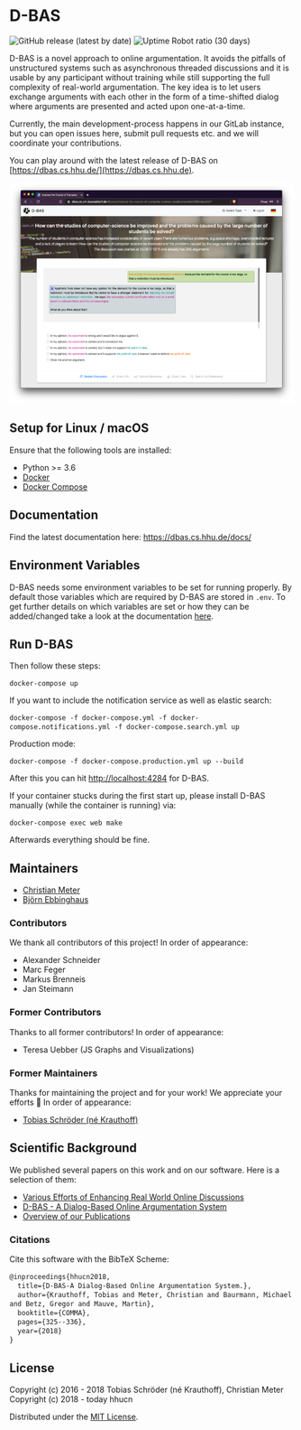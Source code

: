 # D-BAS

![GitHub release (latest by date)](https://img.shields.io/github/v/release/hhucn/dbas)
![Uptime Robot ratio (30 days)](https://img.shields.io/uptimerobot/ratio/m780557188-379000a5b4747f4c9d89e949)

D-BAS is a novel approach to online
argumentation. It avoids the pitfalls of unstructured systems such as asynchronous threaded discussions and it is
usable by any participant without training while still supporting the full complexity  of real-world argumentation.
The key idea is to let users exchange arguments  with each other in the form of a time-shifted dialog where arguments
are presented and acted upon one-at-a-time.

Currently, the main development-process happens in our GitLab instance, but you
can open issues here, submit pull requests etc. and we will coordinate your
contributions.

You can play around with the latest release of D-BAS on [https://dbas.cs.hhu.de/](https://dbas.cs.hhu.de).

![dbas_discussion_image](dbas/static/images/dbas_discussion.png)

## Setup for Linux / macOS

Ensure that the following tools are installed:

* Python >= 3.6
* [Docker](https://docs.docker.com/engine/installation/)
* [Docker Compose](https://docs.docker.com/compose/install/)

## Documentation

Find the latest documentation here: https://dbas.cs.hhu.de/docs/

## Environment Variables
D-BAS needs some environment variables to be set for running properly.
By default those variables which are required by D-BAS are stored in `.env`.
To get further details on which variables are set or how they can be added/changed take a look at the documentation [here](https://dbas.cs.uni-duesseldorf.de/docs/installation.html).

## Run D-BAS

Then follow these steps:

    docker-compose up

If you want to include the notification service as well as elastic search:

    docker-compose -f docker-compose.yml -f docker-compose.notifications.yml -f docker-compose.search.yml up

Production mode:

    docker-compose -f docker-compose.production.yml up --build

After this you can hit [http://localhost:4284](http://localhost:4284) for D-BAS.

If your container stucks during the first start up, please install D-BAS manually (while the container is running) via:

    docker-compose exec web make

Afterwards everything should be fine.

## Maintainers

* [Christian Meter](mailto:meter@hhu.de)
* [Björn Ebbinghaus](mailto:bjoern.ebbinghaus@hhu.de)

### Contributors

We thank all contributors of this project! In order of appearance:

* Alexander Schneider
* Marc Feger
* Markus Brenneis
* Jan Steimann

### Former Contributors

Thanks to all former contributors! In order of appearance:

* Teresa Uebber (JS Graphs and Visualizations)

### Former Maintainers

Thanks for maintaining the project and for your work! We appreciate your efforts :tada: In order of appearance:

* [Tobias Schröder (né Krauthoff)](mailto:tobias.krauthoff@hhu.de)

## Scientific Background

We published several papers on this work and on our software. Here is a selection of them:

* [Various Efforts of Enhancing Real World Online Discussions](https://wwwcn.cs.uni-duesseldorf.de/publications/publications/library/SchneiderMeter2019a.pdf)
* [D-BAS - A Dialog-Based Online Argumentation System](https://wwwcn.cs.uni-duesseldorf.de/publications/publications/library/Krauthoff2018b.pdf)
* [Overview of our Publications](https://www.cn.hhu.de/unser-team/team/meter/personal-publications.html)

### Citations

Cite this software with the BibTeX Scheme:

```
@inproceedings{hhucn2018,
  title={D-BAS-A Dialog-Based Online Argumentation System.},
  author={Krauthoff, Tobias and Meter, Christian and Baurmann, Michael and Betz, Gregor and Mauve, Martin},
  booktitle={COMMA},
  pages={325--336},
  year={2018}
}
```

## License

Copyright (c) 2016 - 2018 Tobias Schröder (né Krauthoff), Christian Meter  
Copyright (c) 2018 - today hhucn

Distributed under the [MIT License](LICENSE).
